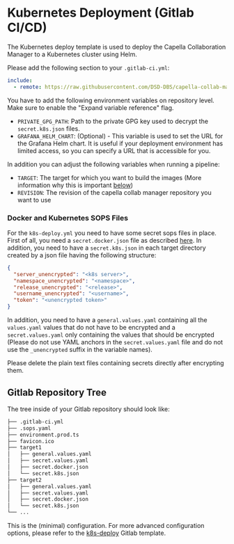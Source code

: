 <!--
 ~ SPDX-FileCopyrightText: Copyright DB Netz AG and the capella-collab-manager contributors
 ~ SPDX-License-Identifier: Apache-2.0
 -->

# Kubernetes Deployment (Gitlab CI/CD)

The Kubernetes deploy template is used to deploy the Capella Collaboration
Manager to a Kubernetes cluster using Helm.

Please add the following section to your `.gitlab-ci.yml`:

```yaml
include:
  - remote: https://raw.githubusercontent.com/DSD-DBS/capella-collab-manager/${CAPELLA_COLLABORATION_MANAGER_REVISION}/ci-templates/gitlab/k8s-deploy.yml
```

You have to add the following environment variables on repository level. Make
sure to enable the "Expand variable reference" flag.

- `PRIVATE_GPG_PATH`: Path to the private GPG key used to decrypt the
  `secret.k8s.json` files.
- `GRAFANA_HELM_CHART`: (Optional) - This variable is used to set the URL for
  the Grafana Helm chart. It is useful if your deployment environment has
  limited access, so you can specify a URL that is accessible for you.

In addition you can adjust the following variables when running a pipeline:

- `TARGET`: The target for which you want to build the images (More information
  why this is important [below](#docker-and-kubernetes-sops-files))
- `REVISION`: The revision of the capella collab manager repository you want to
  use

### Docker and Kubernetes SOPS Files

For the `k8s-deploy.yml` you need to have some secret sops files in place.
First of all, you need a `secret.docker.json` file as described
[here](#docker-sops-file). In addition, you need to have a `secret.k8s.json` in
each target directory created by a json file having the following structure:

```json
{
  "server_unencrypted": "<k8s server>",
  "namespace_unencrypted": "<namespace>",
  "release_unencrypted": "<release>",
  "username_unencrypted": "<username>",
  "token": "<unencrypted token>"
}
```

In addition, you need to have a `general.values.yaml` containing all the
`values.yaml` values that do not have to be encrypted and a
`secret.values.yaml` only containing the values that should be encrypted
(Please do not use YAML anchors in the `secret.values.yaml` file and do not use
the `_unencrypted` suffix in the variable names).

Please delete the plain text files containing secrets directly after encrypting
them.

## Gitlab Repository Tree

The tree inside of your Gitlab repository should look like:

```zsh
├── .gitlab-ci.yml
├── .sops.yaml
├── environment.prod.ts
├── favicon.ico
├── target1
│   ├── general.values.yaml
│   ├── secret.values.yaml
│   ├── secret.docker.json
│   └── secret.k8s.json
├── target2
│   ├── general.values.yaml
│   ├── secret.values.yaml
│   ├── secret.docker.json
│   └── secret.k8s.json
└── ...
```

This is the (minimal) configuration. For more advanced configuration options,
please refer to the
[k8s-deploy](https://github.com/DSD-DBS/capella-collab-manager/blob/main/ci-templates/gitlab/k8s-deploy.yml)
Gitlab template.
